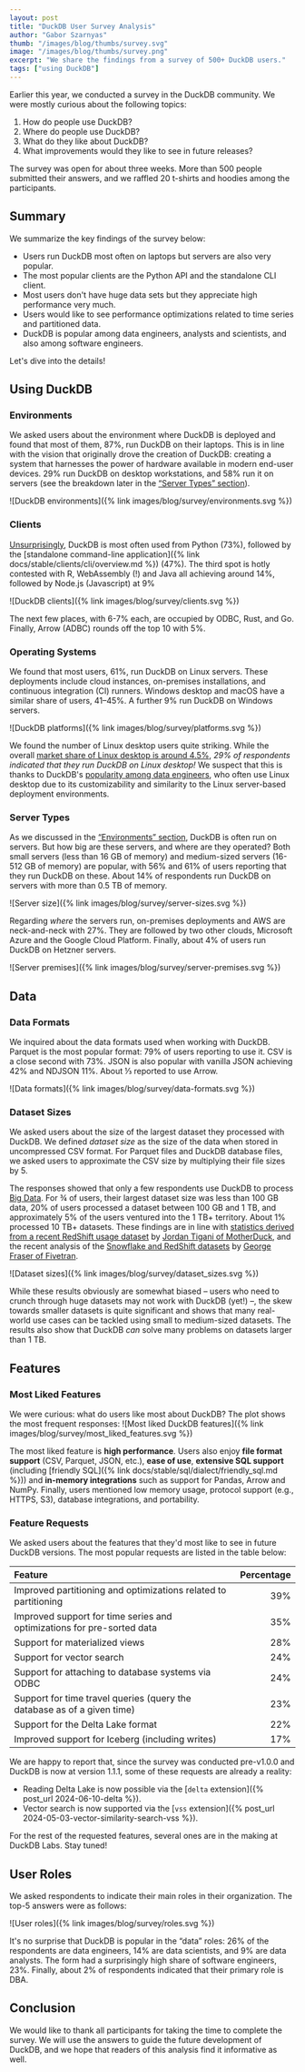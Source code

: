 ```yaml
---
layout: post
title: "DuckDB User Survey Analysis"
author: "Gabor Szarnyas"
thumb: "/images/blog/thumbs/survey.svg"
image: "/images/blog/thumbs/survey.png"
excerpt: "We share the findings from a survey of 500+ DuckDB users."
tags: ["using DuckDB"]
---
```


Earlier this year, we conducted a survey in the DuckDB community.
We were mostly curious about the following topics:

1. How do people use DuckDB?
2. Where do people use DuckDB?
3. What do they like about DuckDB?
4. What improvements would they like to see in future releases?

The survey was open for about three weeks. More than 500 people submitted their answers, and we raffled 20 t-shirts and hoodies among the participants.

## Summary

We summarize the key findings of the survey below:

* Users run DuckDB most often on laptops but servers are also very popular.
* The most popular clients are the Python API and the standalone CLI client.
* Most users don't have huge data sets but they appreciate high performance very much.
* Users would like to see performance optimizations related to time series and partitioned data.
* DuckDB is popular among data engineers, analysts and scientists, and also among software engineers.

Let's dive into the details!

## Using DuckDB

### Environments

We asked users about the environment where DuckDB is deployed and found that most of them, 87%, run DuckDB on their laptops.
This is in line with the vision that originally drove the creation of DuckDB: creating a system that harnesses the power of hardware available in modern end-user devices.
29% run DuckDB on desktop workstations, and 58% run it on servers (see the breakdown later in the [“Server Types” section](#server-types)).

![DuckDB environments]({% link images/blog/survey/environments.svg %})

### Clients

[Unsurprisingly](https://www.tiobe.com/tiobe-index/python/), DuckDB is most often used from Python (73%), followed by the [standalone command-line application]({% link docs/stable/clients/cli/overview.md %}) (47%).
The third spot is hotly contested with R, WebAssembly (!) and Java all achieving around 14%, followed by Node.js (Javascript) at 9%

![DuckDB clients]({% link images/blog/survey/clients.svg %})

The next few places, with 6-7% each, are occupied by ODBC, Rust, and Go.
Finally, Arrow (ADBC) rounds off the top 10 with 5%.

### Operating Systems

We found that most users, 61%, run DuckDB on Linux servers.
These deployments include cloud instances, on-premises installations, and continuous integration (CI) runners.
Windows desktop and macOS have a similar share of users, 41–45%.
A further 9% run DuckDB on Windows servers.

![DuckDB platforms]({% link images/blog/survey/platforms.svg %})

We found the number of Linux desktop users quite striking.
While the overall [market share of Linux desktop is around 4.5%](https://gs.statcounter.com/os-market-share/desktop/worldwide/2024),
_29% of respondents indicated that they run DuckDB on Linux desktop!_
We suspect that this is thanks to DuckDB's [popularity among data engineers](#user-roles),
who often use Linux desktop due to its customizability and similarity to the Linux server-based deployment environments.

### Server Types

As we discussed in the [“Environments” section](#environments), DuckDB is often run on servers.
But how big are these servers, and where are they operated?
Both small servers (less than 16 GB of memory) and medium-sized servers (16-512 GB of memory) are popular, with 56% and 61% of users reporting that they run DuckDB on these.
About 14% of respondents run DuckDB on servers with more than 0.5 TB of memory.

![Server size]({% link images/blog/survey/server-sizes.svg %})

Regarding _where_ the servers run, on-premises deployments and AWS are neck-and-neck with 27%.
They are followed by two other clouds, Microsoft Azure and the Google Cloud Platform.
Finally, about 4% of users run DuckDB on Hetzner servers.

![Server premises]({% link images/blog/survey/server-premises.svg %})

## Data

### Data Formats

We inquired about the data formats used when working with DuckDB.
Parquet is the most popular format: 79% of users reporting to use it.
CSV is a close second with 73%.
JSON is also popular with vanilla JSON achieving 42% and NDJSON 11%.
About ⅓ reported to use Arrow.

![Data formats]({% link images/blog/survey/data-formats.svg %})

### Dataset Sizes

We asked users about the size of the largest dataset they processed with DuckDB. We defined _dataset size_ as the size of the data when stored in uncompressed CSV format.
For Parquet files and DuckDB database files, we asked users to approximate the CSV size by multiplying their file sizes by 5.

The responses showed that only a few respondents use DuckDB to process [Big Data](https://motherduck.com/blog/big-data-is-dead/).
For ¾ of users, their largest dataset size was less than 100 GB data,
20% of users processed a dataset between 100 GB and 1 TB, and approximately 5% of the users ventured into the 1 TB+ territory.
About 1% processed 10 TB+ datasets.
These findings are in line with [statistics derived from a recent RedShift usage dataset](https://motherduck.com/blog/redshift-files-hunt-for-big-data/#whos-got-big-data) by [Jordan Tigani of MotherDuck](https://motherduck.com/authors/jordan-tigani/), and the recent analysis of the [Snowflake and RedShift datasets](https://www.fivetran.com/blog/how-do-people-use-snowflake-and-redshift) by [George Fraser of Fivetran](https://www.fivetran.com/people/george-fraser).

![Dataset sizes]({% link images/blog/survey/dataset_sizes.svg %})

While these results obviously are somewhat biased – users who need to crunch through huge datasets may not work with DuckDB (yet!) –, the skew towards smaller datasets is quite significant and shows that many real-world use cases can be tackled using small to medium-sized datasets. The results also show that DuckDB *can* solve many problems on datasets larger than 1 TB.

## Features

### Most Liked Features

We were curious: what do users like most about DuckDB? The plot shows the most frequent responses:
![Most liked DuckDB features]({% link images/blog/survey/most_liked_features.svg %})

The most liked feature is **high performance**.
Users also enjoy **file format support** (CSV, Parquet, JSON, etc.),
**ease of use**,
**extensive SQL support** (including [friendly SQL]({% link docs/stable/sql/dialect/friendly_sql.md %}))
and **in-memory integrations** such as support for Pandas, Arrow and NumPy.
Finally, users mentioned low memory usage, protocol support (e.g., HTTPS, S3), database integrations, and portability.

### Feature Requests

We asked users about the features that they'd most like to see in future DuckDB versions. The most popular requests are listed in the table below:

| Feature                                                                 | Percentage |
|:------------------------------------------------------------------------|-----------:|
| Improved partitioning and optimizations related to partitioning         | 39%        |
| Improved support for time series and optimizations for pre-sorted data  | 35%        |
| Support for materialized views                                          | 28%        |
| Support for vector search                                               | 24%        |
| Support for attaching to database systems via ODBC                      | 24%        |
| Support for time travel queries (query the database as of a given time) | 23%        |
| Support for the Delta Lake format                                       | 22%        |
| Improved support for Iceberg (including writes)                         | 17%        |

We are happy to report that, since the survey was conducted pre-v1.0.0 and DuckDB is now at version 1.1.1, some of these requests are already a reality:

* Reading Delta Lake is now possible via the [`delta` extension]({% post_url 2024-06-10-delta %}).
* Vector search is now supported via the [`vss` extension]({% post_url 2024-05-03-vector-similarity-search-vss %}).

For the rest of the requested features, several ones are in the making at DuckDB Labs. Stay tuned!

## User Roles

We asked respondents to indicate their main roles in their organization. The top-5 answers were as follows:

![User roles]({% link images/blog/survey/roles.svg %})

It's no surprise that DuckDB is popular in the “data” roles: 26% of the respondents are data engineers, 14% are data scientists, and 9% are data analysts.
The form had a surprisingly high share of software engineers, 23%.
Finally, about 2% of respondents indicated that their primary role is DBA.

## Conclusion

We would like to thank all participants for taking the time to complete the survey.
We will use the answers to guide the future development of DuckDB, and we hope that readers of this analysis find it informative as well.
